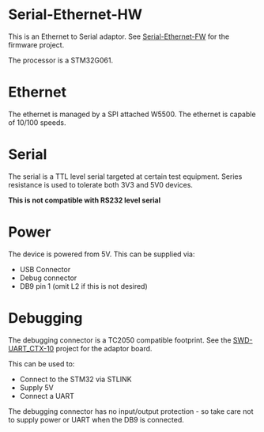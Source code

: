 # Serial-Ethernet-HW

This is an Ethernet to Serial adaptor.
See [Serial-Ethernet-FW](https://github.com/TL-Embedded/Serial-Ethernet-FW) for the firmware project.

The processor is a STM32G061.

# Ethernet
The ethernet is managed by a SPI attached W5500. The ethernet is capable of 10/100 speeds.

# Serial
The serial is a TTL level serial targeted at certain test equipment. Series resistance is used to tolerate both 3V3 and 5V0 devices.

**This is not compatible with RS232 level serial**

# Power
The device is powered from 5V. This can be supplied via:
 * USB Connector
 * Debug connector
 * DB9 pin 1 (omit L2 if this is not desired)

# Debugging
The debugging connector is a TC2050 compatible footprint. See the [SWD-UART_CTX-10](https://github.com/TL-Embedded/SWD-UART-CTX-10) project for the adaptor board.

This can be used to:
 * Connect to the STM32 via STLINK
 * Supply 5V
 * Connect a UART

The debugging connector has no input/output protection - so take care not to supply power or UART when the DB9 is connected.
